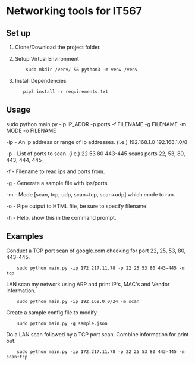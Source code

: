# Networking tools for IT567

## Set up

1. Clone/Download the project folder.

2. Setup Virtual Environment

    ```
        sudo mkdir /venv/ && python3 -m venv /venv
    ```
3. Install Dependencies
    ```
       pip3 install -r requirements.txt
    ```

## Usage

sudo python main.py -ip IP_ADDR -p ports -f FILENAME -g FILENAME -m MODE -o FILENAME

-ip - An ip address or range of ip addresses. (i.e.) 192.168.1.0 192.168.1.0/8

-p  - List of ports to scan. (i.e.) 22 53 80 443-445 scans ports 22, 53, 80, 443, 444, 445

-f  - Filename to read ips and ports from.

-g  - Generate a sample file with ips/ports.

-m  - Mode [scan, tcp, udp, scan+tcp, scan+udp] which mode to run.

-o  - Pipe output to HTML file, be sure to specify filename.

-h  - Help, show this in the command prompt.


## Examples

Conduct a TCP port scan of google.com checking for port 22, 25, 53, 80, 443-445.

```
    sudo python main.py -ip 172.217.11.78 -p 22 25 53 80 443-445 -m tcp
```

LAN scan my network using ARP and print IP's, MAC's and Vendor information.

```
    sudo python main.py -ip 192.168.0.0/24 -m scan
```

Create a sample config file to modify.

```
    sudo python main.py -g sample.json
```

Do a LAN scan followed by a TCP port scan. Combine information for print out.

```
    sudo python main.py -ip 172.217.11.78 -p 22 25 53 80 443-445 -m scan+tcp
```

